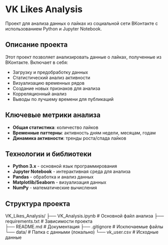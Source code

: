 # VK Likes Analysis

Проект для анализа данных о лайках из социальной сети ВКонтакте с использованием Python и Jupyter Notebook.

##  Описание проекта

Этот проект позволяет анализировать данные о лайках, полученные из ВКонтакте. Включает в себя:
- Загрузку и предобработку данных
- Статистический анализ активности
- Визуализацию временных рядов
- Создание новых признаков для анализа
- Корреляционный анализ
- Выводы по лучшему времени для публикаций

##  Ключевые метрики анализа

- **Общая статистика**: количество лайков
- **Временные паттерны**: активность дням недели, месяцам, годам
- **Динамика активности**: тренды роста/спада лайков


## Технологии и библиотеки

- **Python 3.x** - основной язык программирования
- **Jupyter Notebook** - интерактивная среда для анализа
- **Pandas** - обработка и анализ данных
- **Matplotlib/Seaborn** - визуализация данных
- **NumPy** - математические вычисления


##  Структура проекта

VK_Likes_Analysis/
├──  VK_Analysis.ipynb          # Основной файл анализа
├──  requirements.txt           # Зависимости проекта  
├──  README.md                  # Документация
├──  .gitignore                 # Исключаемые файлы
└──  data/                      # Папка с данными (локально)
    └──  vk_user.csv           # Исходные данные


